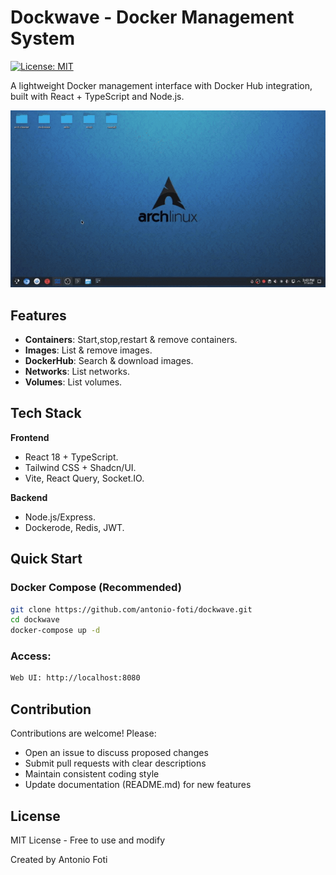 # Dockwave - Docker Management System

[![License: MIT](https://img.shields.io/badge/License-MIT-blue.svg)](https://opensource.org/licenses/MIT)

A lightweight Docker management interface with Docker Hub integration, built with React + TypeScript and Node.js.

![usage](./usages.gif)

## Features

- **Containers**: Start,stop,restart & remove containers.
- **Images**: List & remove images.
- **DockerHub**: Search & download images.
- **Networks**: List networks.
- **Volumes**: List volumes.

## Tech Stack

**Frontend**
- React 18 + TypeScript.
- Tailwind CSS + Shadcn/UI.
- Vite, React Query, Socket.IO.

**Backend**
- Node.js/Express.
- Dockerode, Redis, JWT.

## Quick Start

### Docker Compose (Recommended)
```bash
git clone https://github.com/antonio-foti/dockwave.git
cd dockwave
docker-compose up -d
```

### Access:
```bash
Web UI: http://localhost:8080
```

## Contribution

Contributions are welcome! Please:

- Open an issue to discuss proposed changes
- Submit pull requests with clear descriptions
- Maintain consistent coding style
- Update documentation (README.md) for new features

## License

MIT License - Free to use and modify

Created by Antonio Foti
